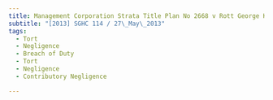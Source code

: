 ```yaml
---
title: Management Corporation Strata Title Plan No 2668 v Rott George Hugo
subtitle: "[2013] SGHC 114 / 27\_May\_2013"
tags:
  - Tort
  - Negligence
  - Breach of Duty
  - Tort
  - Negligence
  - Contributory Negligence

---
```


